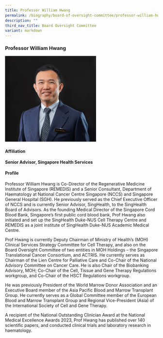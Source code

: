 ```yaml
---
title: Professor William Hwang
permalink: /biography/board-of-oversight-committee/professor-william-hwang/
description: ""
third_nav_title: Board Oversight Committee
variant: markdown
---
```

### Professor William Hwang

<img src="/images/Biography/Board%20Oversight%20Committee/Profile_Picture___Prof_William_Hwang_v3.jpg" style="width:300px">

<h4> Affiliation </h4>
<b> Senior Advisor, Singapore Health Services </b>

<h4> Profile </h4>   
Professor William Hwang is Co-Director of the Regenerative Medicine Institute of Singapore (REMEDIS) and a Senior Consultant, Department of Haematology at National Cancer Centre Singapore (NCCS) and Singapore General Hospital (SGH). He previously served as the Chief Executive Officer of NCCS and is currently Senior Advisor, SingHealth, to the SingHealth Board of Advisors. As the founding Medical Director of the Singapore Cord Blood Bank, Singapore’s first public cord blood bank, Prof Hwang also initiated and set up the SingHealth Duke-NUS Cell Therapy Centre and REMEDIS as a joint institute of SingHealth Duke-NUS Academic Medical Centre.

Prof Hwang is currently Deputy Chairman of Ministry of Health’s (MOH) Clinical Services Strategy Committee for Cell Therapy, and also on the Board Oversight Committee of two entities in MOH Holdings – the Singapore Translational Cancer Consortium, and ACTRIS. He currently serves as Chairman of the Lien Centre for Palliative Care and Co-Chair of the National Advisory Committee on Cancer Care. He is also Chair of the Biobanking Advisory, MOH; Co-Chair of the Cell, Tissue and Gene Therapy Regulations workgroup, and Co-Chair of the HSCT Regulations workgroup.

He was previously President of the World Marrow Donor Association and an Executive Board member of the Asia Pacific Blood and Marrow Transplant Group. He currently serves as a Global Committee member of the European Blood and Marrow Transplant Group and Regional Vice-President (Asia) of the International Society of Cell and Gene Therapy.

A recipient of the National Outstanding Clinician Award at the National Medical Excellence Awards 2023, Prof Hwang has published over 140 scientific papers, and conducted clinical trials and laboratory research in haematology.